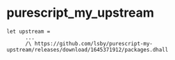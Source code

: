 # purescript_my_upstream

```
let upstream =
      ...
      /\ https://github.com/lsby/purescript-my-upstream/releases/download/1645371912/packages.dhall
